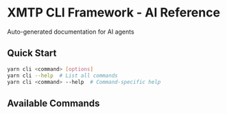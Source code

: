 # XMTP CLI Framework - AI Reference

Auto-generated documentation for AI agents

## Quick Start

```bash
yarn cli <command> [options]
yarn cli --help  # List all commands
yarn cli <command> --help  # Command-specific help
```

## Available Commands

